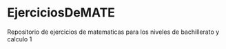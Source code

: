 # EjerciciosDeMATE
Repositorio de ejercicios de matematicas para los niveles de bachillerato y calculo 1
